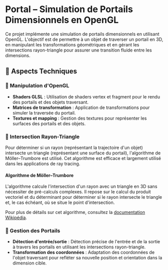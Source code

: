 # Portal – Simulation de Portails Dimensionnels en OpenGL

Ce projet implémente une simulation de portails dimensionnels en utilisant OpenGL. L'objectif est de permettre à un objet de traverser un portail en 3D, en manipulant les transformations géométriques et en gérant les intersections rayon-triangle pour assurer une transition fluide entre les dimensions.

## 🧠 Aspects Techniques

### 🔹 Manipulation d'OpenGL

- **Shaders GLSL** : Utilisation de shaders vertex et fragment pour le rendu des portails et des objets traversant.
- **Matrices de transformation** : Application de transformations pour simuler la traversée du portail.
- **Textures et mapping** : Gestion des textures pour représenter les surfaces des portails et des objets.

### 🔹 Intersection Rayon-Triangle

Pour déterminer si un rayon (représentant la trajectoire d'un objet) intersecte un triangle (représentant une surface du portail), l'algorithme de Möller–Trumbore est utilisé. Cet algorithme est efficace et largement utilisé dans les applications de ray tracing.

#### Algorithme de Möller–Trumbore

L'algorithme calcule l'intersection d'un rayon avec un triangle en 3D sans nécessiter de pré-calculs complexes. Il repose sur le calcul du produit vectoriel et du déterminant pour déterminer si le rayon intersecte le triangle et, le cas échéant, où se situe le point d'intersection.

Pour plus de détails sur cet algorithme, consultez la [documentation Wikipédia](https://en.wikipedia.org/wiki/M%C3%B6ller%E2%80%93Trumbore_intersection_algorithm).

### 🔹 Gestion des Portails

- **Détection d'entrée/sortie** : Détection précise de l'entrée et de la sortie à travers les portails en utilisant les intersections rayon-triangle.
- **Transformation des coordonnées** : Adaptation des coordonnées de l'objet traversant pour refléter sa nouvelle position et orientation dans la dimension cible.
